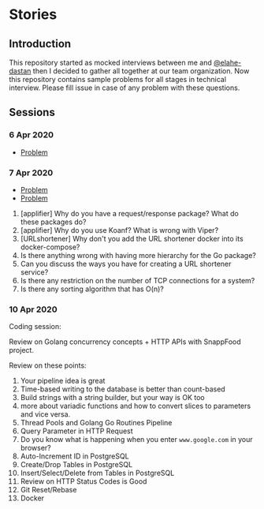 # Stories

## Introduction

This repository started as mocked interviews between me and [@elahe-dastan](https://github.com/elahe-dastan) then I decided to gather all together at our team organization.
Now this repository contains sample problems for all stages in technical interview.
Please fill issue in case of any problem with these questions.

## Sessions

### 6 Apr 2020

- [Problem](./problems/README.md#Shuffle)

### 7 Apr 2020

- [Problem](./problems/README.md#Coins)
- [Problem](./system-design/README.md##bshooest-person-ever)


1. [applifier] Why do you have a request/response package? What do these packages do?
2. [applifier] Why do you use Koanf? What is wrong with Viper?
3. [URLshortener] Why don't you add the URL shortener docker into its docker-compose?
4. Is there anything wrong with having more hierarchy for the Go package?
5. Can you discuss the ways you have for creating a URL shortener service?
6. Is there any restriction on the number of TCP connections for a system?
7. Is there any sorting algorithm that has O(n)?

### 10 Apr 2020

Coding session:

Review on Golang concurrency concepts + HTTP APIs with SnappFood project.

Review on these points:

1. Your pipeline idea is great
2. Time-based writing to the database is better than count-based
3. Build strings with a string builder, but your way is OK too
4. more about variadic functions and how to convert slices to parameters and vice versa.
5. Thread Pools and Golang Go Routines Pipeline
6. Query Parameter in HTTP Request
7. Do you know what is happening when you enter `www.google.com` in your browser?
8. Auto-Increment ID in PostgreSQL
9. Create/Drop Tables in PostgreSQL
10. Insert/Select/Delete from Tables in PostgreSQL
11. Review on HTTP Status Codes is Good
12. Git Reset/Rebase
13. Docker
